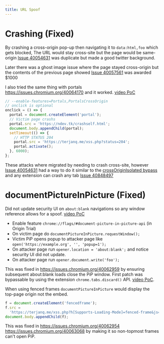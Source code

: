 ```yaml
---
title: URL Spoof
---
```


# Crashing (Fixed)

By crashing a cross-origin pop-up then navigating it to `data:html,foo` which gets blocked, The URL would stay cross-site but the page would be same-origin
[Issue 40054631](https://issues.chromium.org/issues/40054631) was duplicate but made a good twitter background.

Later there was a ghost image issue where the page stayed cross-origin but the contents of the previous page showed [Issue 40057561](https://issues.chromium.org/issues/40057561) was awarded $1000

I also tried the same thing with portals <https://issues.chromium.org/40064170> and it worked. [video PoC](https://www.youtube.com/watch?v=yy7dR88RIHw)

```js
// --enable-features=Portals,PortalsCrossOrigin
// onclick is optional
onclick = () => {
  portal = document.createElement('portal');
  // Victim page crashs
  portal.src = 'https://ndev.tk/crashself.html';
  document.body.appendChild(portal);
  setTimeout(() => {
    // HTTP STATUS 204
    portal.src = 'https://terjanq.me/xss.php?status=204';
    portal.activate();
  }, 6000);
};
```

These attacks where migrated by needing to crash cross-site, however [Issue 40054631](https://issues.chromium.org/issues/40054631) had a way to do it similar to the [crossOriginIsolated bypass](https://ndevtk.github.io/writeups/2021/12/30/crossoriginisolated-bypass/) and any extension can crash any tab [Issue 40848497](https://issues.chromium.org/issues/40848497)

# documentPictureInPicture (Fixed)

Did not update security UI on `about:blank` navigations so any window reference allows for a spoof. [video PoC](https://www.youtube.com/watch?v=yiAr4J-e6P8)

- Enable feature `chrome://flags/#document-picture-in-picture-api` (in Origin Trial)
- On victim page do `documentPictureInPicture.requestWindow();`
- Victim PiP opens popup to attacker page like `open('https://example.org', '', 'popup=1');`
- On attacker page run `opener.location = 'about:blank';` and notice security UI did not update.
- On attacker page run `opener.document.write('foo');`

This was fixed in <https://issues.chromium.org/40062959> by ensuring subsequent about:blank loads close the PiP window.
First patch was bypassable by using the extension `chrome.tabs.discard()` API. [video PoC](https://www.youtube.com/watch?v=yH-Cd0wWJEU).

When using fenced frames `documentPictureInPicture` would display the top-page origin not the embed.

```js
f = document.createElement('fencedframe');
f.src =
  'https://terjanq.me/xss.php?h[Supports-Loading-Mode]=fenced-frame&js=onclick=()=>documentPictureInPicture.requestWindow();';
document.body.appendChild(f);
```

This was fixed in <https://issues.chromium.org/40062954> <https://issues.chromium.org/40063068> by making it so non-topmost frames can't open PiP.
